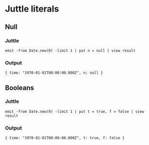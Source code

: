 Juttle literals
===============

Null
----

### Juttle

    emit -from Date.new(0) -limit 1 | put n = null | view result

### Output

    { time: "1970-01-01T00:00:00.000Z", n: null }

Booleans
--------

### Juttle

    emit -from Date.new(0) -limit 1 | put t = true, f = false | view result

### Output

    { time: "1970-01-01T00:00:00.000Z", t: true, f: false }

